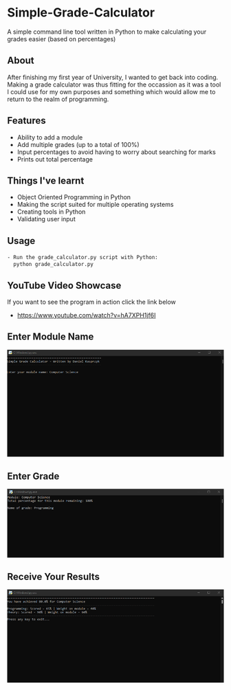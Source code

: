 # Simple-Grade-Calculator
A simple command line tool written in Python to make calculating your grades easier (based on percentages)

## About 
After finishing my first year of University, I wanted to get back into coding. Making a grade calculator was thus fitting for the occassion as it was a tool I could use for my own purposes and something which would allow me to return to the realm of programming.

## Features
- Ability to add a module
- Add multiple grades (up to a total of 100%)
- Input percentages to avoid having to worry about searching for marks
- Prints out total percentage

## Things I've learnt
- Object Oriented Programming in Python
- Making the script suited for multiple operating systems
- Creating tools in Python
- Validating user input

## Usage
```
- Run the grade_calculator.py script with Python:
  python grade_calculator.py
```

## YouTube Video Showcase
If you want to see the program in action click the link below
- https://www.youtube.com/watch?v=hA7XPH1jf6I

## Enter Module Name
![Module Name](/Imgs/1.png)

## Enter Grade 
![Grade](/Imgs/2.png)

## Receive Your Results
![Results](/Imgs/3.png)
